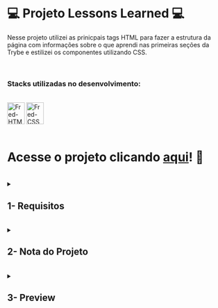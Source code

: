 # :computer: Projeto Lessons Learned :computer:

Nesse projeto utilizei as prinicpais tags HTML para fazer a estrutura da página com informações sobre o que aprendi nas primeiras seções da Trybe e estilizei os componentes utilizando CSS.

<br />

### Stacks utilizadas no desenvolvimento:
<div style="display: inline_block"><br>
  <img alt="Fred-HTML" height="50" width="40" src="https://cdn.jsdelivr.net/gh/devicons/devicon/icons/html5/html5-original.svg" />
  <img alt="Fred-CSS" height="50" width="40" src="https://cdn.jsdelivr.net/gh/devicons/devicon/icons/css3/css3-original.svg" />
</div>

<br />

# Acesse o projeto clicando [aqui](https://fredericotp.github.io/trybe-project-01-lessons-learned/)! :green_heart:

<br />

<details>
<summary>
  
## 1- Requisitos

</summary>

### 1. Adicione uma cor de fundo específica para a página

### 2. Adicione uma barra superior com um título

### 3. Adicione uma foto sua à página

### 4. Adicione uma lista de lições aprendidas à página

### 5. Crie uma lista de lições que ainda deseja aprender para a página

### 6. Adicione um rodapé para a página

### 7. Insira pelo menos um link externo na página

### 8. Crie um artigo sobre o seu aprendizado

### 9. Crie uma tag html `aside` que contenha uma breve descrição sobre você

### 10. Aplique elementos HTML de acordo com o sentido e propósito de cada um deles

### 11. Teste a semântica da sua página usando o site [CodeSniffer](https://squizlabs.github.io/HTML_CodeSniffer/)
 
## Requisitos Bônus

### 12. Adicione uma tabela à página

### 13. Utilize o Box model

### 14. Altere atributos relacionados às fontes

### 15. Posicione a tag `article` e a tag `aside` uma ao lado do outra

</details>
<br />
 
<details>
<summary>
 
## 2- Nota do Projeto

</summary>

## 100% :heavy_check_mark:

![Project-Lessons-Learned-Grade](https://github.com/FredericoTP/trybe-project-01-lessons-learned/blob/main/images/project-grade.png)

</details>
<br />

<details>
<summary>

## 3- Preview

</summary>

![Project-Lessons-Learned-Preview](https://github.com/FredericoTP/trybe-project-01-lessons-learned/blob/main/images/preview.png?raw=true)
 
</details>
</summary>
